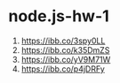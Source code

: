 # node.js-hw-1

1. https://ibb.co/3spy0LL
2. https://ibb.co/k35DmZS
3. https://ibb.co/yV9M71W
4. https://ibb.co/p4jDRFy
